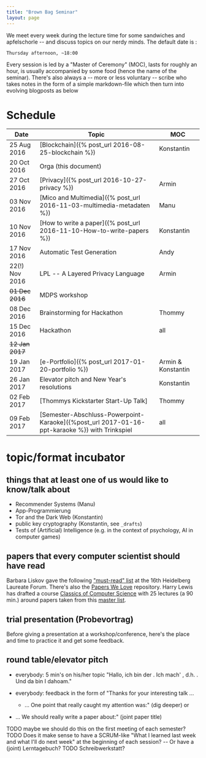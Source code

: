 ```yaml
---
title: "Brown Bag Seminar"
layout: page
---
```


We meet every week during the lecture time for some sandwiches and
apfelschorle -- and discuss topics on our nerdy minds. The default
date is :

    Thursday afternoon, ~18:00

Every session is led by a "Master of Ceremony" (MOC), lasts for
roughly an hour, is usually accompanied by some food (hence the name
of the seminar). There's also always a -- more or less voluntary --
scribe who takes notes in the form of a simple markdown-file which
then turn into evolving blogposts as below

# Schedule

| Date            | Topic                                                                                         | MOC                |
| ---------       | -----                                                                                         | ---                |
| 25 Aug 2016     | [Blockchain]({% post_url 2016-08-25-blockchain %})                                            | Konstantin         |
| 20 Oct 2016     | Orga (this document)                                                                          |                    |
| 27 Oct 2016     | [Privacy]({% post_url 2016-10-27-privacy %})                                                  | Armin              |
| 03 Nov 2016     | [Mico and Multimedia]({% post_url 2016-11-03-multimedia-metadaten %})                         | Manu               |
| 10 Nov 2016     | [How to write a paper]({% post_url 2016-11-10-How-to-write-papers %})                         | Konstantin         |
| 17 Nov 2016     | Automatic Test Generation                                                                     | Andy               |
| 22(!) Nov 2016  | LPL -- A Layered Privacy Language                                                             | Armin              |
| ~~01 Dec 2016~~ | MDPS workshop                                                                                 |                    |
| 08 Dec 2016     | Brainstorming for Hackathon                                                                   | Thommy             |
| 15 Dec 2016     | Hackathon                                                                                     | all                |
| ~~12 Jan 2017~~ |                                                                                               |                    |
| 19 Jan 2017     | [e-Portfolio]({% post_url 2017-01-20-portfolio %})                                            | Armin & Konstantin |
| 26 Jan 2017     | Elevator pitch and New Year's resolutions                                                     | Konstantin         |
| 02 Feb 2017     | [Thommys Kickstarter Start-Up Talk]                                                           | Thommy             |
| 09 Feb 2017     | [Semester-Abschluss-Powerpoint-Karaoke]({%post_url 2017-01-16-ppt-karaoke %}) with Trinkspiel | all                |

# topic/format incubator

## things that at least one of us would like to know/talk about

- Recommender Systems (Manu)
- App-Programmierung
- Tor and the Dark Web (Konstantin)
- public key cryptography (Konstantin, see `_drafts`)
- Tests of (Artificial) Intelligence (e.g. in the context of
  psychology, AI in computer games)

## papers that every computer scientist should have read

Barbara Liskov gave the following ["must-read" list](http://jpirker.com/hlf16-liskovs-reading-list-for-computer-scientists/) at the 16th
Heidelberg Laureate Forum. There's also the
[Papers We Love](http://paperswelove.org/) repository. Harry Lewis has
drafted a course [Classics of Computer
Science](https://harry-lewis.blogspot.de/2016/12/classics-of-computer-science.html?m=0)
with 25 lectures (a 90 min.) around papers taken from this [master
list](https://docs.google.com/spreadsheets/d/1wS6O7-ZoFL7Cfjgt-kdhYxfg0qHdXyzpjJxikiqNPZg/edit#gid=65049622).

## trial presentation (Probevortrag)

Before giving a presentation at a workshop/conference, here's the
place and time to practice it and get some feedback.

## round table/elevator pitch

- everybody: 5 min's on his/her topic "Hallo, ich bin der <name>. Ich
  mach' <topic>, d.h. <explanation>. Und da bin I dahoam."

- everybody: feedback in the form of "Thanks for your interesting
  talk ...
  - ... One point that really caught my attention was:" (dig deeper)
 or
 - ... We should really write a paper about:" (joint paper title)

 TODO maybe we should do this on the first meeting of each semester?
 TODO Does it make sense to have a SCRUM-like "What I learned last week
 and what I'll do next week" at the beginning of each session? -- Or
 have a (joint) Lerntagebuch?
 TODO Schreibwerkstatt?
